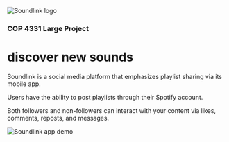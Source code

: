 
![Soundlink logo](./mobileApp/assets/images/soundlinklogo.png)
### COP 4331 Large Project

discover new sounds
=============
Soundlink is a social media platform that emphasizes playlist sharing via its mobile app.

Users have the ability to post playlists through their Spotify account.

Both followers and non-followers can interact with your content via likes, comments, reposts, and messages.

![Soundlink app demo](./frontend/public/assets/mockup2.png)
